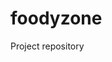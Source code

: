 # foodyzone

Project repository

<!-- Update 2024-11-06T12:43:44+05:30 -->
<!-- Update 2024-11-11T07:06:03+05:30 -->
<!-- Update 2024-11-16T14:06:10+05:30 -->
<!-- Update 2024-11-16T12:58:10+05:30 -->
<!-- Update 2024-11-24T19:33:13+05:30 -->
<!-- Update 2024-11-25T15:21:17+05:30 -->
<!-- Update 2024-11-26T07:02:18+05:30 -->
<!-- Update 2024-12-25T13:39:23+05:30 -->
<!-- Update 2025-01-01T15:18:26+05:30 -->
<!-- Update 2025-01-14T13:51:29+05:30 -->
<!-- Update 2025-02-05T16:56:32+05:30 -->
<!-- Update 2025-02-17T18:05:34+05:30 -->
<!-- Update 2025-02-19T11:52:35+05:30 -->
<!-- Update 2025-03-25T13:23:39+05:30 -->